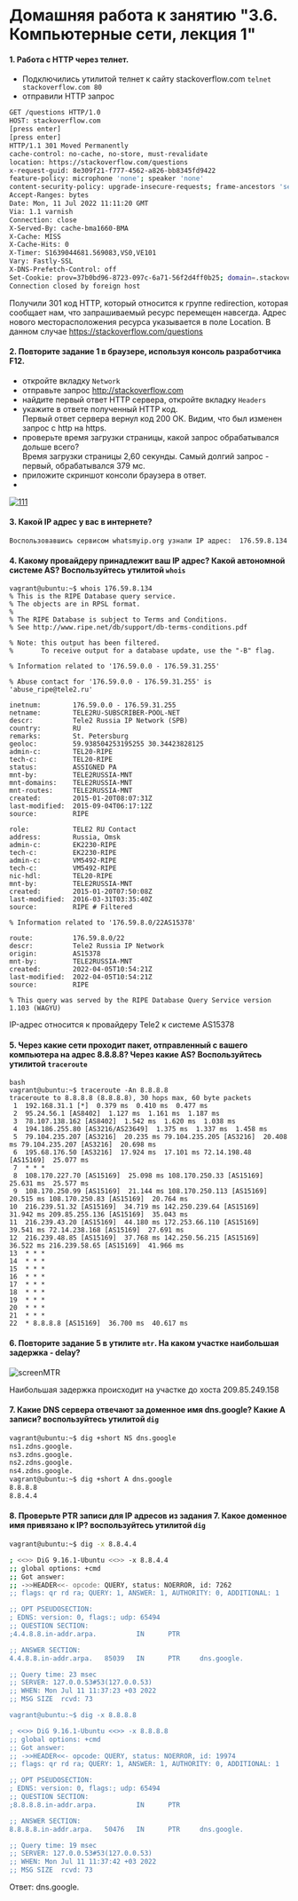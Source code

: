 # Домашняя работа к занятию "3.6. Компьютерные сети, лекция 1"

#### 1. Работа c HTTP через телнет.
- Подключились утилитой телнет к сайту stackoverflow.com
`telnet stackoverflow.com 80`
- отправили HTTP запрос
```bash
GET /questions HTTP/1.0
HOST: stackoverflow.com
[press enter]
[press enter]
HTTP/1.1 301 Moved Permanently
cache-control: no-cache, no-store, must-revalidate
location: https://stackoverflow.com/questions
x-request-guid: 8e309f21-f777-4562-a826-bb8345fd9422
feature-policy: microphone 'none'; speaker 'none'
content-security-policy: upgrade-insecure-requests; frame-ancestors 'self' https://stackexchange.com
Accept-Ranges: bytes
Date: Mon, 11 Jul 2022 11:11:20 GMT
Via: 1.1 varnish
Connection: close
X-Served-By: cache-bma1660-BMA
X-Cache: MISS
X-Cache-Hits: 0
X-Timer: S1639044681.569083,VS0,VE101
Vary: Fastly-SSL
X-DNS-Prefetch-Control: off
Set-Cookie: prov=37b0bd96-8723-097c-6a71-56f2d4ff0b25; domain=.stackoverflow.com; expires=Fri, 01-Jan-2055 00:00:00 GMT; path=/; HttpOnly
Connection closed by foreign host
```
   Получили 301 код HTTP, который относится к группе redirection, которая сообщает нам, что запрашиваемый ресурс перемещен навсегда. Адрес нового месторасположения ресурса указывается в поле Location. В данном случае https://stackoverflow.com/questions

#### 2. Повторите задание 1 в браузере, используя консоль разработчика F12.
- откройте вкладку `Network`
- отправьте запрос http://stackoverflow.com
- найдите первый ответ HTTP сервера, откройте вкладку `Headers`  
- укажите в ответе полученный HTTP код.  
 Первый ответ сервера вернул код 200 ОК. Видим, что был изменен запрос с http на https.
- проверьте время загрузки страницы, какой запрос обрабатывался дольше всего?  
 Время загрузки страницы 2,60 секунды. Самый долгий запрос - первый, обрабатывался 379 мс.
- приложите скриншот консоли браузера в ответ.
- 
<a href="https://ibb.co/8PfpGrd"><img src="https://i.ibb.co/F8yMc50/111.jpg" alt="111" border="0"></a>

#### 3. Какой IP адрес у вас в интернете?

	Воспользовавшись сервисом whatsmyip.org узнали IP адрес:  176.59.8.134  
	
#### 4. Какому провайдеру принадлежит ваш IP адрес? Какой автономной системе AS? Воспользуйтесь утилитой `whois`  

```
vagrant@ubuntu:~$ whois 176.59.8.134
% This is the RIPE Database query service.
% The objects are in RPSL format.
%
% The RIPE Database is subject to Terms and Conditions.
% See http://www.ripe.net/db/support/db-terms-conditions.pdf

% Note: this output has been filtered.
%       To receive output for a database update, use the "-B" flag.

% Information related to '176.59.0.0 - 176.59.31.255'

% Abuse contact for '176.59.0.0 - 176.59.31.255' is 'abuse_ripe@tele2.ru'

inetnum:        176.59.0.0 - 176.59.31.255
netname:        TELE2RU-SUBSCRIBER-POOL-NET
descr:          Tele2 Russia IP Network (SPB)
country:        RU
remarks:        St. Petersburg
geoloc:         59.938504253195255 30.34423828125
admin-c:        TEL20-RIPE
tech-c:         TEL20-RIPE
status:         ASSIGNED PA
mnt-by:         TELE2RUSSIA-MNT
mnt-domains:    TELE2RUSSIA-MNT
mnt-routes:     TELE2RUSSIA-MNT
created:        2015-01-20T08:07:31Z
last-modified:  2015-09-04T06:17:12Z
source:         RIPE

role:           TELE2 RU Contact
address:        Russia, Omsk
admin-c:        EK2230-RIPE
tech-c:         EK2230-RIPE
admin-c:        VM5492-RIPE
tech-c:         VM5492-RIPE
nic-hdl:        TEL20-RIPE
mnt-by:         TELE2RUSSIA-MNT
created:        2015-01-20T07:50:08Z
last-modified:  2016-03-31T03:35:40Z
source:         RIPE # Filtered

% Information related to '176.59.8.0/22AS15378'

route:          176.59.8.0/22
descr:          Tele2 Russia IP Network
origin:         AS15378
mnt-by:         TELE2RUSSIA-MNT
created:        2022-04-05T10:54:21Z
last-modified:  2022-04-05T10:54:21Z
source:         RIPE

% This query was served by the RIPE Database Query Service version 1.103 (WAGYU)

```

   IP-адрес относится к провайдеру Tele2 к системе AS15378

#### 5. Через какие сети проходит пакет, отправленный с вашего компьютера на адрес 8.8.8.8? Через какие AS? Воспользуйтесь утилитой `traceroute`

```
bash
vagrant@ubuntu:~$ traceroute -An 8.8.8.8
traceroute to 8.8.8.8 (8.8.8.8), 30 hops max, 60 byte packets
 1  192.168.31.1 [*]  0.379 ms  0.410 ms  0.477 ms
 2  95.24.56.1 [AS8402]  1.127 ms  1.161 ms  1.187 ms
 3  78.107.138.162 [AS8402]  1.542 ms  1.620 ms  1.038 ms
 4  194.186.255.80 [AS3216/AS23649]  1.375 ms  1.337 ms  1.458 ms
 5  79.104.235.207 [AS3216]  20.235 ms 79.104.235.205 [AS3216]  20.408 ms 79.104.235.207 [AS3216]  20.698 ms
 6  195.68.176.50 [AS3216]  17.924 ms  17.101 ms 72.14.198.48 [AS15169]  25.077 ms
 7  * * *
 8  108.170.227.70 [AS15169]  25.098 ms 108.170.250.33 [AS15169]  25.631 ms  25.577 ms
 9  108.170.250.99 [AS15169]  21.144 ms 108.170.250.113 [AS15169]  20.515 ms 108.170.250.83 [AS15169]  20.764 ms
10  216.239.51.32 [AS15169]  34.719 ms 142.250.239.64 [AS15169]  31.942 ms 209.85.255.136 [AS15169]  35.043 ms
11  216.239.43.20 [AS15169]  44.180 ms 172.253.66.110 [AS15169]  39.541 ms 72.14.238.168 [AS15169]  27.691 ms
12  216.239.48.85 [AS15169]  37.768 ms 142.250.56.215 [AS15169]  36.522 ms 216.239.58.65 [AS15169]  41.966 ms
13  * * *
14  * * *
15  * * *
16  * * *
17  * * *
18  * * *
19  * * *
20  * * *
21  * * *
22  * 8.8.8.8 [AS15169]  36.700 ms  40.617 ms
```  

#### 6. Повторите задание 5 в утилите `mtr`. На каком участке наибольшая задержка - delay?

![screenMTR](https://user-images.githubusercontent.com/87534423/145390812-b4662bf6-0b62-4746-9592-27a1a30b2193.jpg)

   Наибольшая задержка происходит на участке до хоста 209.85.249.158

#### 7. Какие DNS сервера отвечают за доменное имя dns.google? Какие A записи? воспользуйтесь утилитой `dig`

```bash
vagrant@ubuntu:~$ dig +short NS dns.google
ns1.zdns.google.
ns3.zdns.google.
ns2.zdns.google.
ns4.zdns.google.
vagrant@ubuntu:~$ dig +short A dns.google
8.8.8.8
8.8.4.4
```  

#### 8. Проверьте PTR записи для IP адресов из задания 7. Какое доменное имя привязано к IP? воспользуйтесь утилитой `dig`

```bash
vagrant@ubuntu:~$ dig -x 8.8.4.4

; <<>> DiG 9.16.1-Ubuntu <<>> -x 8.8.4.4
;; global options: +cmd
;; Got answer:
;; ->>HEADER<<- opcode: QUERY, status: NOERROR, id: 7262
;; flags: qr rd ra; QUERY: 1, ANSWER: 1, AUTHORITY: 0, ADDITIONAL: 1

;; OPT PSEUDOSECTION:
; EDNS: version: 0, flags:; udp: 65494
;; QUESTION SECTION:
;4.4.8.8.in-addr.arpa.          IN      PTR

;; ANSWER SECTION:
4.4.8.8.in-addr.arpa.   85039   IN      PTR     dns.google.

;; Query time: 23 msec
;; SERVER: 127.0.0.53#53(127.0.0.53)
;; WHEN: Mon Jul 11 11:37:23 +03 2022
;; MSG SIZE  rcvd: 73

vagrant@ubuntu:~$ dig -x 8.8.8.8

; <<>> DiG 9.16.1-Ubuntu <<>> -x 8.8.8.8
;; global options: +cmd
;; Got answer:
;; ->>HEADER<<- opcode: QUERY, status: NOERROR, id: 19974
;; flags: qr rd ra; QUERY: 1, ANSWER: 1, AUTHORITY: 0, ADDITIONAL: 1

;; OPT PSEUDOSECTION:
; EDNS: version: 0, flags:; udp: 65494
;; QUESTION SECTION:
;8.8.8.8.in-addr.arpa.          IN      PTR

;; ANSWER SECTION:
8.8.8.8.in-addr.arpa.   50476   IN      PTR     dns.google.

;; Query time: 19 msec
;; SERVER: 127.0.0.53#53(127.0.0.53)
;; WHEN: Mon Jul 11 11:37:42 +03 2022
;; MSG SIZE  rcvd: 73
```
   Ответ: dns.google.
   
